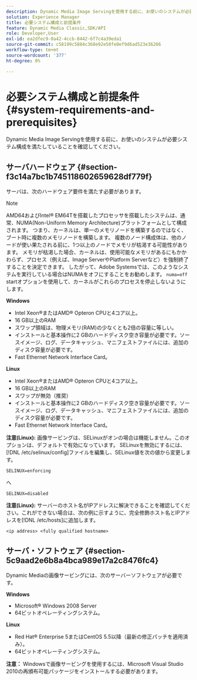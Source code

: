 ```yaml
---
description: Dynamic Media Image Servingを使用する前に、お使いのシステムが必要システム構成を満たしていることを確認してください。
solution: Experience Manager
title: 必要システム構成と前提条件
feature: Dynamic Media Classic,SDK/API
role: Developer,User
exl-id: ea2dfec9-0a42-4ccb-8442-6f7c4a39eda1
source-git-commit: c58199c5884c368e92e50fe0ef9d6ad523e36266
workflow-type: tm+mt
source-wordcount: '377'
ht-degree: 0%

---
```


# 必要システム構成と前提条件{#system-requirements-and-prerequisites}

Dynamic Media Image Servingを使用する前に、お使いのシステムが必要システム構成を満たしていることを確認してください。

## サーバハードウェア {#section-f3c14a7bc1b745118602659628df779f}

サーバは、次のハードウェア要件を満たす必要があります。

>[!NOTE]
>
>AMD64およびIntel® EM64Tを搭載したプロセッサを搭載したシステムは、通常、NUMA(Non-Uniform Memory Architecture)プラットフォームとして構成されます。 つまり、カーネルは、単一のメモリノードを構築するのではなく、ブート時に複数のメモリノードを構築します。 複数のノード構成体は、他のノードが使い果たされる前に、1つ以上のノードでメモリが枯渇する可能性があります。 メモリが枯渇した場合、カーネルは、使用可能なメモリがあるにもかかわらず、プロセス（例えば、Image ServerやPlatform Serverなど）を強制終了することを決定できます。 したがって、Adobe Systemsでは、このようなシステムを実行している場合はNUMAをオフにすることをお勧めします。 `numa=off` startオプションを使用して、カーネルがこれらのプロセスを停止しないようにします。

**Windows**

* Intel Xeon®またはAMD® Opteron CPUと4コア以上。
* 16 GB以上のRAM
* スワップ領域は、物理メモリ(RAM)の少なくとも2倍の容量に等しい。
* インストールと基本操作に2 GBのハードディスク空き容量が必要です。ソースイメージ、ログ、データキャッシュ、マニフェストファイルには、追加のディスク容量が必要です。
* Fast Ethernet Network Interface Card。

**Linux**

* Intel Xeon®またはAMD® Opteron CPUと4コア以上。
* 16 GB以上のRAM
* スワップが無効（推奨）
* インストールと基本操作に2 GBのハードディスク空き容量が必要です。ソースイメージ、ログ、データキャッシュ、マニフェストファイルには、追加のディスク容量が必要です。
* Fast Ethernet Network Interface Card。

**注意(Linux):** 画像サービングは、SELinuxがオンの場合は機能しません。このオプションは、デフォルトで有効になっています。 SELinuxを無効にするには、[!DNL /etc/selinux/config]ファイルを編集し、SELinux値を次の値から変更します。

`SELINUX=enforcing`

へ

`SELINUX=disabled`

**注意(Linux):** サーバーのホスト名がIPアドレスに解決できることを確認してください。これができない場合は、次の例に示すように、完全修飾ホスト名とIPアドレスを[!DNL /etc/hosts]に追加します。

`<ip address> <fully qualified hostname>`

## サーバ・ソフトウェア {#section-5c9aad2e6b8a4bca989e17a2c8476fc4}

Dynamic Mediaの画像サービングには、次のサーバーソフトウェアが必要です。

**Windows**

* Microsoft® Windows 2008 Server
* 64ビットオペレーティングシステム。

**Linux**

* Red Hat® Enterprise 5またはCentOS 5.5以降（最新の修正パッチを適用済み）。
* 64ビットオペレーティングシステム。

**注意：** Windowsで画像サービングを使用するには、Microsoft Visual Studio 2010の再頒布可能パッケージをインストールする必要があります。
